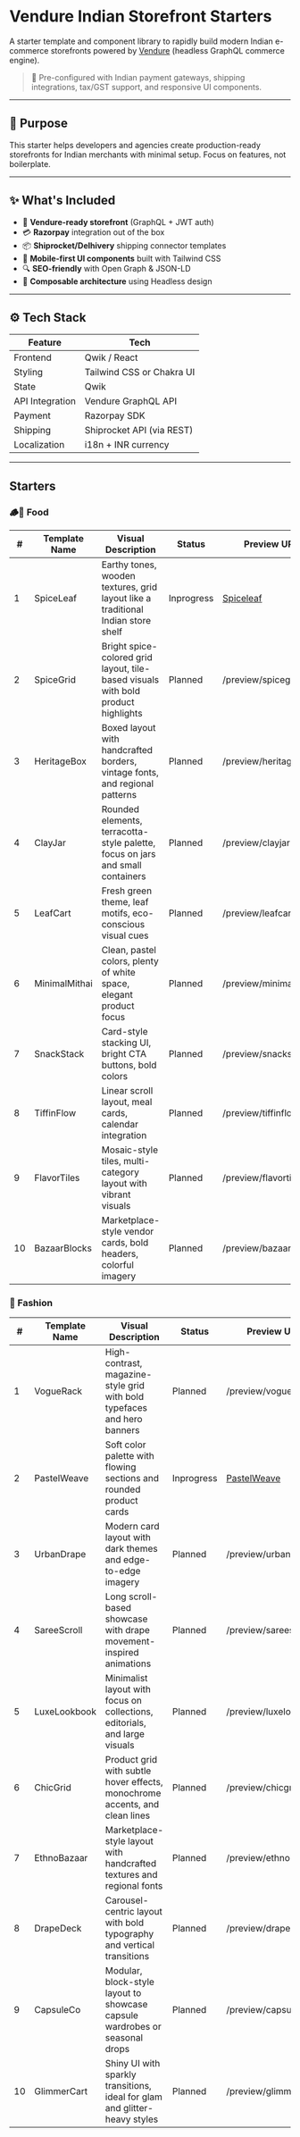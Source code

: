 # Vendure Indian Storefront Starters

A starter template and component library to rapidly build modern Indian e-commerce storefronts powered by [Vendure](https://www.vendure.io/) (headless GraphQL commerce engine).

> 🔧 Pre-configured with Indian payment gateways, shipping integrations, tax/GST support, and responsive UI components.

---

## 🎯 Purpose

This starter helps developers and agencies create production-ready storefronts for Indian merchants with minimal setup. Focus on features, not boilerplate.

---

## ✨ What's Included

- 🛒 **Vendure-ready storefront** (GraphQL + JWT auth)
- 💳 **Razorpay** integration out of the box
- 📦 **Shiprocket/Delhivery** shipping connector templates
- 📱 **Mobile-first UI components** built with Tailwind CSS
- 🔍 **SEO-friendly** with Open Graph & JSON-LD
- 🧱 **Composable architecture** using Headless design

---

## ⚙️ Tech Stack

| Feature        | Tech                                   |
|----------------|----------------------------------------|
| Frontend       | Qwik / React                           |
| Styling        | Tailwind CSS or Chakra UI              |
| State          | Qwik                                   |      
| API Integration| Vendure GraphQL API                    |
| Payment        | Razorpay SDK                           |
| Shipping       | Shiprocket API (via REST)              |
| Localization   | i18n + INR currency                    |

---

## Starters

### 🪵🥥 Food

| #  | Template Name    | Visual Description                                                                   | Status        | Preview URL                     |
|----|------------------|----------------------------------------------------------------------------------------|---------------|----------------------------------|
| 1  | SpiceLeaf         | Earthy tones, wooden textures, grid layout like a traditional Indian store shelf      | Inprogress    | [Spiceleaf](https://singular-salamander-093b82.netlify.app/)             |
| 2  | SpiceGrid         | Bright spice-colored grid layout, tile-based visuals with bold product highlights     | Planned       | /preview/spicegrid               |
| 3  | HeritageBox       | Boxed layout with handcrafted borders, vintage fonts, and regional patterns           | Planned       | /preview/heritagebox             |
| 4  | ClayJar           | Rounded elements, terracotta-style palette, focus on jars and small containers        | Planned       | /preview/clayjar                 |
| 5  | LeafCart          | Fresh green theme, leaf motifs, eco-conscious visual cues                             | Planned       | /preview/leafcart                |
| 6  | MinimalMithai     | Clean, pastel colors, plenty of white space, elegant product focus                    | Planned       | /preview/minimalmithai           |
| 7  | SnackStack        | Card-style stacking UI, bright CTA buttons, bold colors                               | Planned       | /preview/snackstack              |
| 8  | TiffinFlow        | Linear scroll layout, meal cards, calendar integration                                | Planned       | /preview/tiffinflow              |
| 9  | FlavorTiles       | Mosaic-style tiles, multi-category layout with vibrant visuals                        | Planned       | /preview/flavortiles             |
| 10 | BazaarBlocks      | Marketplace-style vendor cards, bold headers, colorful imagery                        | Planned       | /preview/bazaarblocks            |


### 👗 Fashion

| #  | Template Name     | Visual Description                                                                  | Status        | Preview URL                      |
|----|-------------------|--------------------------------------------------------------------------------------|---------------|----------------------------------|
| 1  | VogueRack         | High-contrast, magazine-style grid with bold typefaces and hero banners              | Planned       | /preview/voguerack               |
| 2  | PastelWeave       | Soft color palette with flowing sections and rounded product cards                   | Inprogress       | [PastelWeave ](https://pastelwave.netlify.app/)            |
| 3  | UrbanDrape        | Modern card layout with dark themes and edge-to-edge imagery                         | Planned       | /preview/urbandrape              |
| 4  | SareeScroll       | Long scroll-based showcase with drape movement-inspired animations                   | Planned       | /preview/sareescroll             |
| 5  | LuxeLookbook      | Minimalist layout with focus on collections, editorials, and large visuals           | Planned       | /preview/luxelookbook            |
| 6  | ChicGrid          | Product grid with subtle hover effects, monochrome accents, and clean lines          | Planned       | /preview/chicgrid                |
| 7  | EthnoBazaar       | Marketplace-style layout with handcrafted textures and regional fonts                | Planned       | /preview/ethnobazaar             |
| 8  | DrapeDeck         | Carousel-centric layout with bold typography and vertical transitions                | Planned       | /preview/drapedeck               |
| 9  | CapsuleCo         | Modular, block-style layout to showcase capsule wardrobes or seasonal drops          | Planned       | /preview/capsuleco               |
| 10 | GlimmerCart       | Shiny UI with sparkly transitions, ideal for glam and glitter-heavy styles           | Planned       | /preview/glimmercart             |


